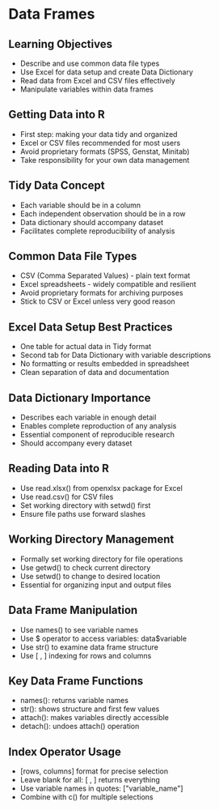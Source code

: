 # Data Frames

## Learning Objectives
- Describe and use common data file types
- Use Excel for data setup and create Data Dictionary
- Read data from Excel and CSV files effectively
- Manipulate variables within data frames

## Getting Data into R
- First step: making your data tidy and organized
- Excel or CSV files recommended for most users
- Avoid proprietary formats (SPSS, Genstat, Minitab)
- Take responsibility for your own data management

## Tidy Data Concept
- Each variable should be in a column
- Each independent observation should be in a row
- Data dictionary should accompany dataset
- Facilitates complete reproducibility of analysis

## Common Data File Types
- CSV (Comma Separated Values) - plain text format
- Excel spreadsheets - widely compatible and resilient
- Avoid proprietary formats for archiving purposes
- Stick to CSV or Excel unless very good reason

## Excel Data Setup Best Practices
- One table for actual data in Tidy format
- Second tab for Data Dictionary with variable descriptions
- No formatting or results embedded in spreadsheet
- Clean separation of data and documentation

## Data Dictionary Importance
- Describes each variable in enough detail
- Enables complete reproduction of any analysis
- Essential component of reproducible research
- Should accompany every dataset

## Reading Data into R
- Use read.xlsx() from openxlsx package for Excel
- Use read.csv() for CSV files
- Set working directory with setwd() first
- Ensure file paths use forward slashes

## Working Directory Management
- Formally set working directory for file operations
- Use getwd() to check current directory
- Use setwd() to change to desired location
- Essential for organizing input and output files

## Data Frame Manipulation
- Use names() to see variable names
- Use $ operator to access variables: data$variable
- Use str() to examine data frame structure
- Use [ , ] indexing for rows and columns

## Key Data Frame Functions
- names(): returns variable names
- str(): shows structure and first few values
- attach(): makes variables directly accessible
- detach(): undoes attach() operation

## Index Operator Usage
- [rows, columns] format for precise selection
- Leave blank for all: [ , ] returns everything
- Use variable names in quotes: ["variable_name"]
- Combine with c() for multiple selections